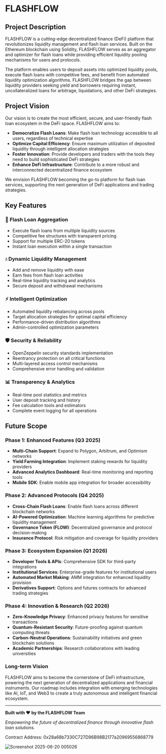 # FLASHFLOW

## Project Description

FLASHFLOW is a cutting-edge decentralized finance (DeFi) platform that revolutionizes liquidity management and flash loan services. Built on the Ethereum blockchain using Solidity, FLASHFLOW serves as an aggregator and optimizer for flash loans while providing efficient liquidity pooling mechanisms for users and protocols.

The platform enables users to deposit assets into optimized liquidity pools, execute flash loans with competitive fees, and benefit from automated liquidity optimization algorithms. FLASHFLOW bridges the gap between liquidity providers seeking yield and borrowers requiring instant, uncollateralized loans for arbitrage, liquidations, and other DeFi strategies.

## Project Vision

Our vision is to create the most efficient, secure, and user-friendly flash loan ecosystem in the DeFi space. FLASHFLOW aims to:

- **Democratize Flash Loans**: Make flash loan technology accessible to all users, regardless of technical expertise
- **Optimize Capital Efficiency**: Ensure maximum utilization of deposited liquidity through intelligent allocation strategies
- **Foster Innovation**: Provide developers and traders with the tools they need to build sophisticated DeFi strategies
- **Enhance DeFi Infrastructure**: Contribute to a more robust and interconnected decentralized finance ecosystem

We envision FLASHFLOW becoming the go-to platform for flash loan services, supporting the next generation of DeFi applications and trading strategies.

## Key Features

### 🚀 **Flash Loan Aggregation**
- Execute flash loans from multiple liquidity sources
- Competitive fee structures with transparent pricing
- Support for multiple ERC-20 tokens
- Instant loan execution within a single transaction

### 💧 **Dynamic Liquidity Management**
- Add and remove liquidity with ease
- Earn fees from flash loan activities
- Real-time liquidity tracking and analytics
- Secure deposit and withdrawal mechanisms

### ⚡ **Intelligent Optimization**
- Automated liquidity rebalancing across pools
- Target allocation strategies for optimal capital efficiency
- Performance-driven distribution algorithms
- Admin-controlled optimization parameters

### 🛡️ **Security & Reliability**
- OpenZeppelin security standards implementation
- Reentrancy protection on all critical functions
- Multi-layered access control mechanisms
- Comprehensive error handling and validation

### 📊 **Transparency & Analytics**
- Real-time pool statistics and metrics
- User deposit tracking and history
- Fee calculation tools and estimators
- Complete event logging for all operations

## Future Scope

### Phase 1: Enhanced Features (Q3 2025)
- **Multi-Chain Support**: Expand to Polygon, Arbitrum, and Optimism networks
- **Yield Farming Integration**: Implement staking rewards for liquidity providers
- **Advanced Analytics Dashboard**: Real-time monitoring and reporting tools
- **Mobile SDK**: Enable mobile app integration for broader accessibility

### Phase 2: Advanced Protocols (Q4 2025)
- **Cross-Chain Flash Loans**: Enable flash loans across different blockchain networks
- **AI-Powered Optimization**: Machine learning algorithms for predictive liquidity management
- **Governance Token (FLOW)**: Decentralized governance and protocol decision-making
- **Insurance Protocol**: Risk mitigation and coverage for liquidity providers

### Phase 3: Ecosystem Expansion (Q1 2026)
- **Developer Tools & APIs**: Comprehensive SDK for third-party integrations
- **Institutional Services**: Enterprise-grade features for institutional users
- **Automated Market Making**: AMM integration for enhanced liquidity provision
- **Derivatives Support**: Options and futures contracts for advanced trading strategies

### Phase 4: Innovation & Research (Q2 2026)
- **Zero-Knowledge Privacy**: Enhanced privacy features for sensitive transactions
- **Quantum-Resistant Security**: Future-proofing against quantum computing threats
- **Carbon-Neutral Operations**: Sustainability initiatives and green blockchain solutions
- **Academic Partnerships**: Research collaborations with leading universities

### Long-term Vision
FLASHFLOW aims to become the cornerstone of DeFi infrastructure, powering the next generation of decentralized applications and financial instruments. Our roadmap includes integration with emerging technologies like AI, IoT, and Web3 to create a truly autonomous and intelligent financial ecosystem.

---

**Built with ❤️ by the FLASHFLOW Team**

*Empowering the future of decentralized finance through innovative flash loan solutions.*

Contract Address: 0x28a68b7330C727D96B98B2177a20969556868779

![Screenshot 2025-06-20 005026](https://github.com/user-attachments/assets/209fbe6e-9eb1-4db0-be97-93cd9f09de0b)
